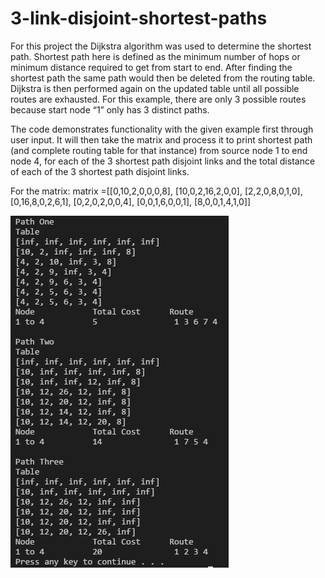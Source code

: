 # 3-link-disjoint-shortest-paths

  For this project the Dijkstra algorithm was used to determine the shortest path. Shortest path here is defined as the minimum number of hops or minimum distance required to get from start to end. After finding the shortest path the same path would then be deleted from the routing table. Dijkstra is then performed again on the updated table until all possible routes are exhausted. For this example, there are only 3 possible routes because start node “1” only has 3 distinct paths. 
	
  The code demonstrates functionality with the given example first through user input. It will then take the matrix and process it to print shortest path (and complete routing table for that instance) from source node 1 to end node 4, for each of the 3 shortest path disjoint links and the total distance of each of the 3 shortest path disjoint links.

For the matrix:
	matrix =[[0,10,2,0,0,0,8],
		[10,0,2,16,2,0,0],
		[2,2,0,8,0,1,0],
		[0,16,8,0,2,6,1],
		[0,2,0,2,0,0,4],
		[0,0,1,6,0,0,1],
		[8,0,0,1,4,1,0]]
		
![alt text](https://github.com/vfcsz03/3---link-disjoint-shortest-paths/blob/master/output.png)
